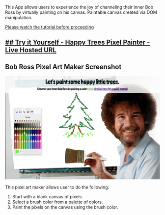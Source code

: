 This App allows users to experience the joy of channeling their inner Bob Ross by virtually painting on his canvas.
Paintable canvas created via DOM manipulation.


<a href="https://www.youtube.com/embed/VkF0IZ0Lgws">Please watch the tutorial before proceeding</a>

<h2><a href="https://paint-some-happy-trees.firebaseapp.com/">## Try it Yourself - Happy Trees Pixel Painter - Live Hosted URL</a></h2>

## Bob Ross Pixel Art Maker Screenshot
![Screenshot of PixelMaker](screenshots/Bob.jpg)

This pixel art maker allows user to do the following:
1. Start with a blank canvas of pixels.
1. Select a brush color from a palette of colors.
1. Paint the pixels on the canvas using the brush color.
